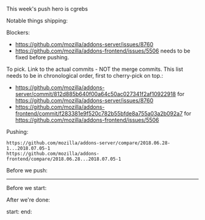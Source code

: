 This week's push hero is cgrebs

Notable things shipping:


Blockers:

* https://github.com/mozilla/addons-server/issues/8760
* https://github.com/mozilla/addons-frontend/issues/5506 needs to be fixed before pushing.


To pick.  Link to the actual commits - NOT the merge commits.  This list needs
to be in chronological order, first to cherry-pick on top.:

 * https://github.com/mozilla/addons-server/commit/812d885b640f00a64c50ac027341f2af10922918 for https://github.com/mozilla/addons-server/issues/8760
* https://github.com/mozilla/addons-frontend/commit/f283381e9f520c782b55bfde8a755a03a2b092a7 for https://github.com/mozilla/addons-frontend/issues/5506

Pushing:

    https://github.com/mozilla/addons-server/compare/2018.06.28-1...2018.07.05-1
    https://github.com/mozilla/addons-frontend/compare/2018.06.28...2018.07.05-1


Before we push:

-------------------------------------------------------------------------------
Before we start:


After we're done:


start:
end:
